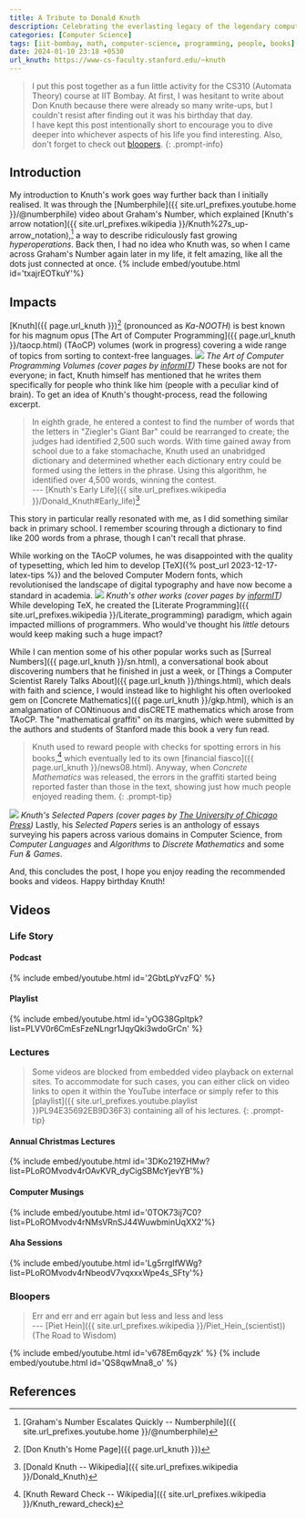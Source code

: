 ```yaml
---
title: A Tribute to Donald Knuth
description: Celebrating the everlasting legacy of the legendary computer scientist
categories: [Computer Science]
tags: [iit-bombay, math, computer-science, programming, people, books]
date: 2024-01-10 23:18 +0530
url_knuth: https://www-cs-faculty.stanford.edu/~knuth
---
```

> I put this post together as a fun little activity for the CS310 (Automata Theory) course at IIT Bombay.
At first, I was hesitant to write about Don Knuth because there were already so many write-ups, but I couldn't resist after finding out it was his birthday that day.\
I have kept this post intentionally short to encourage you to dive deeper into whichever aspects of his life you find interesting. Also, don't forget to check out [bloopers](#bloopers).
{: .prompt-info}
## Introduction
My introduction to Knuth's work goes way further back than I initially realised. It was through the [Numberphile]({{ site.url_prefixes.youtube.home }}/@numberphile) video about Graham's Number, which explained [Knuth's arrow notation]({{ site.url_prefixes.wikipedia }}/Knuth%27s_up-arrow_notation),[^grahamsnumber] a way to describe ridiculously fast growing _hyperoperations_. Back then, I had no idea who Knuth was, so when I came across Graham's Number again later in my life, it felt amazing, like all the dots just connected at once.
{% include embed/youtube.html id='txajrEOTkuY'%}

## Impacts
[Knuth]({{ page.url_knuth }})[^homepage] (pronounced as _Ka-NOOTH_) is best known for his magnum opus [The Art of Computer Programming]({{ page.url_knuth }}/taocp.html) (TAoCP) volumes (work in progress) covering a wide range of topics from sorting to context-free languages. 
![](/knuth-books-taocp.jpg)
_The Art of Computer Programming Volumes (cover pages by [informIT](https://www.informit.com/search/index.aspx?query=donald+knuth))_
These books are not for everyone; in fact, Knuth himself has mentioned that he writes them specifically for people who think like him (people with a peculiar kind of brain). To get an idea of Knuth's thought-process, read the following excerpt.
> In eighth grade, he entered a contest to find the number of words that the letters in "Ziegler's Giant Bar" could be rearranged to create; the judges had identified 2,500 such words. With time gained away from school due to a fake stomachache, Knuth used an unabridged dictionary and determined whether each dictionary entry could be formed using the letters in the phrase. Using this algorithm, he identified over 4,500 words, winning the contest.\
--- [Knuth's Early Life]({{ site.url_prefixes.wikipedia }}/Donald_Knuth#Early_life)[^wiki]

This story in particular really resonated with me, as I did something similar back in primary school.
I remember scouring through a dictionary to find like 200 words from a phrase, though I can't recall that phrase.

While working on the TAoCP volumes, he was disappointed with the quality of typesetting, which led him to develop [TeX]({% post_url 2023-12-17-latex-tips %}) and the beloved Computer Modern fonts, which revolutionised the landscape of digital typography and have now become a standard in academia.
![](/knuth-books-miscellaneous.jpg)
_Knuth's other works (cover pages by [informIT](https://www.informit.com/search/index.aspx?query=donald+knuth))_
While developing TeX, he created the [Literate Programming]({{ site.url_prefixes.wikipedia }}/Literate_programming) paradigm, which again impacted millions of programmers.
Who would've thought his _little_ detours would keep making such a huge impact?
 
While I can mention some of his other popular works such as [Surreal Numbers]({{ page.url_knuth }}/sn.html), a conversational book about discovering numbers that he finished in just a week, or [Things a Computer Scientist Rarely Talks About]({{ page.url_knuth }}/things.html), which deals with faith and science, I would instead like to highlight his often overlooked gem on [Concrete Mathematics]({{ page.url_knuth }}/gkp.html), which is an amalgamation of CONtinuous and disCRETE mathematics which arose from TAoCP. The "mathematical graffiti" on its margins, which were submitted by the authors and students of Stanford made this book a very fun read.
> Knuth used to reward people with checks for spotting errors in his books,[^rewardchecks] which eventually led to its own [financial fiasco]({{ page.url_knuth }}/news08.html). Anyway, when _Concrete Mathematics_ was released, the errors in the graffiti started being reported faster than those in the text, showing just how much people enjoyed reading them.
{: .prompt-tip}

![](/knuth-series-selected-papers.jpg)
_Knuth's Selected Papers (cover pages by [The University of Chicago Press](https://press.uchicago.edu/ucp/books/author/K/D/au5294038.html))_
Lastly, his _Selected Papers_ series is an anthology of essays surveying his papers across various domains in Computer Science, from _Computer Languages_ and _Algorithms_ to _Discrete Mathematics_ and some _Fun & Games_.

And, this concludes the post, I hope you enjoy reading the recommended books and videos. Happy birthday Knuth!

## Videos
### Life Story
#### Podcast
{% include embed/youtube.html id='2GbtLpYvzFQ' %}
#### Playlist
{% include embed/youtube.html id='yOG38GpItpk?list=PLVV0r6CmEsFzeNLngr1JqyQki3wdoGrCn' %}
### Lectures
> Some videos are blocked from embedded video playback on external sites. To accommodate for such cases, you can either click on video links to open it within the YouTube interface or simply refer to this [playlist]({{ site.url_prefixes.youtube.playlist }}PL94E35692EB9D36F3) containing all of his lectures.
{: .prompt-tip}

#### Annual Christmas Lectures 
{% include embed/youtube.html id='3DKo219ZHMw?list=PLoROMvodv4rOAvKVR_dyCigSBMcYjevYB'%}
#### Computer Musings
{% include embed/youtube.html id='0TOK73ij7C0?list=PLoROMvodv4rNMsVRnSJ44WuwbminUqXX2'%}
#### Aha Sessions
{% include embed/youtube.html id='Lg5rrgIfWWg?list=PLoROMvodv4rNbeodV7vqxxxWpe4s_SFty'%}
### Bloopers
> Err and err and err again but less and less and less\
--- [Piet Hein]({{ site.url_prefixes.wikipedia }}/Piet_Hein_(scientist)) (The Road to Wisdom)

{% include embed/youtube.html id='v678Em6qyzk' %}
{% include embed/youtube.html id='QS8qwMna8_o' %}

## References
[^grahamsnumber]: [Graham's Number Escalates Quickly -- Numberphile]({{ site.url_prefixes.youtube.home }}/@numberphile)
[^homepage]: [Don Knuth's Home Page]({{ page.url_knuth }})
[^wiki]: [Donald Knuth -- Wikipedia]({{ site.url_prefixes.wikipedia }}/Donald_Knuth)
[^rewardchecks]: [Knuth Reward Check -- Wikipedia]({{ site.url_prefixes.wikipedia }}/Knuth_reward_check)
